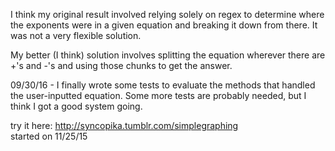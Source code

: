 I think my original result involved relying solely on regex to determine where the exponents were in a given equation and breaking it down from there. It was not a very flexible solution.
    
My better (I think) solution involves splitting the equation wherever there are +'s and -'s and using those chunks to get the answer.    
    
09/30/16 - I finally wrote some tests to evaluate the methods that handled the user-inputted equation. Some more tests are probably needed, but I think I got a good system going. 
    
try it here: http://syncopika.tumblr.com/simplegraphing    
started on 11/25/15
